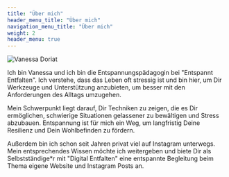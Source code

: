 ```yaml
---
title: "Über mich"
header_menu_title: "Über mich"
navigation_menu_title: "Über mich"
weight: 2
header_menu: true
---
```


![Vanessa Doriat](images/VanessaDoriat.jpg)

Ich bin Vanessa und ich bin die Entspannungspädagogin bei "Entspannt Entfalten". Ich verstehe, dass das Leben oft stressig ist und bin hier, um Dir Werkzeuge und Unterstützung anzubieten, um besser mit den Anforderungen des Alltags umzugehen.

Mein Schwerpunkt liegt darauf, Dir Techniken zu zeigen, die es Dir ermöglichen, schwierige Situationen gelassener zu bewältigen und Stress abzubauen. Entspannung ist für mich ein Weg, um langfristig Deine Resilienz und Dein Wohlbefinden zu fördern.

Außerdem bin ich schon seit Jahren privat viel auf Instagram unterwegs.
Mein entsprechendes Wissen möchte ich weitergeben und biete Dir als Selbstständige*r mit "Digital Entfalten" eine entspannte Begleitung beim Thema eigene Website und Instagram Posts an.
